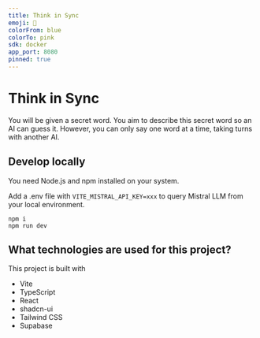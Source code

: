 ```yaml
---
title: Think in Sync
emoji: 🧠
colorFrom: blue
colorTo: pink
sdk: docker
app_port: 8080
pinned: true
---
```

# Think in Sync

You will be given a secret word. You aim to describe this secret word so an AI can guess it.
However, you can only say one word at a time, taking turns with another AI.

## Develop locally

You need Node.js and npm installed on your system.

Add a .env file with `VITE_MISTRAL_API_KEY=xxx` to query Mistral LLM from your local environment.

```
npm i
npm run dev
```

## What technologies are used for this project?

This project is built with

- Vite
- TypeScript
- React
- shadcn-ui
- Tailwind CSS
- Supabase
